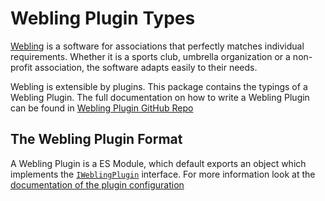 # Webling Plugin Types

[Webling](https://www.webling.ch) is a software for associations that perfectly matches individual requirements. Whether 
it is a sports club, umbrella organization or a non-profit association, the software adapts easily to their needs.

Webling is extensible by plugins. This package contains the typings of a Webling Plugin. The full documentation on 
how to write a Webling Plugin can be found in [Webling Plugin GitHub Repo](https://github.com/usystems/webling-plugins#readme)

## The Webling Plugin Format

A Webling Plugin is a ES Module, which default exports an object which implements the [`IWeblingPlugin`](https://github.com/usystems/webling-plugins/blob/main/types/IWeblingPlugin.ts#L96)
interface. For more information look at the [documentation of the plugin configuration](https://github.com/usystems/webling-plugins#the-plugin-configuration) 
